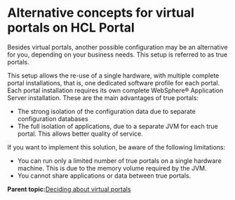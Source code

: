 # Alternative concepts for virtual portals on HCL Portal

Besides virtual portals, another possible configuration may be an alternative for you, depending on your business needs. This setup is referred to as true portals.

This setup allows the re-use of a single hardware, with multiple complete portal installations, that is, one dedicated software profile for each portal. Each portal installation requires its own complete WebSphere® Application Server installation. These are the main advantages of true portals:

-   The strong isolation of the configuration data due to separate configuration databases
-   The full isolation of applications, due to a separate JVM for each true portal. This allows better quality of service.

If you want to implement this solution, be aware of the following limitations:

-   You can run only a limited number of true portals on a single hardware machine. This is due to the memory volume required by the JVM.
-   You cannot share applications or data between true portals.

**Parent topic:**[Deciding about virtual portals](../admin-system/advpuscn.md)

